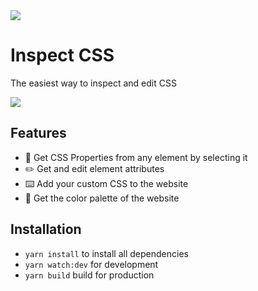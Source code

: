 <img src="https://img.shields.io/chrome-web-store/v/fbopfffegfehobgoommphghohinpkego" />

# Inspect CSS
The easiest way to inspect and edit CSS

<img src="https://i.imgur.com/br2WMPK.png" align="center" />

## Features
- 🔎 Get CSS Properties from any element by selecting it
- ✏️ Get and edit element attributes
- ⌨️ Add your custom CSS to the website
- 🎨 Get the color palette of the website

## Installation
- `yarn install` to install all dependencies 
- `yarn watch:dev` for development 
- `yarn build` build for production
